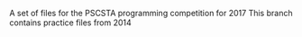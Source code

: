 A set of files for the PSCSTA programming competition for 2017
This branch contains practice files from 2014